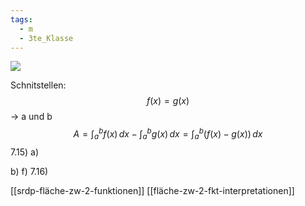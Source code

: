 ```yaml
---
tags:
  - m
  - 3te_Klasse
---
```

![](fl%C3%A4che-zwischen-2-funktionen%2028-04-2025-25.excalidraw.svg)

Schnitstellen:
$$f(x)=g(x)$$
→ a und b
$$A=\int_{a}^{b} f(x) \, dx- \int_{a}^{b} g(x) \, dx = \int_{a}^{b}(f(x)-g(x))  \, dx  $$
7.15)
a)

b)
f)
7.16)

[[srdp-fläche-zw-2-funktionen]]
[[fläche-zw-2-fkt-interpretationen]]